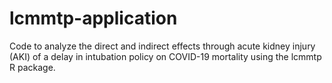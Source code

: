 # lcmmtp-application
Code to analyze the direct and indirect effects through acute kidney injury (AKI) of a delay in intubation policy on COVID-19 mortality using the lcmmtp R package.
